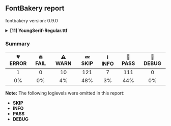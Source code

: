 ## FontBakery report

fontbakery version: 0.9.0

<details><summary><b>[11] YoungSerif-Regular.ttf</b></summary><div><details><summary>💔 <b>ERROR:</b> Ensure soft_dotted characters lose their dot when combined with marks that replace the dot. (<a href="https://font-bakery.readthedocs.io/en/stable/fontbakery/profiles/<Section: Shaping Checks>.html#com.google.fonts/check/soft_dotted">com.google.fonts/check/soft_dotted</a>)</summary><div>


* 💔 **ERROR** Failed with ModuleNotFoundError: No module named 'shaperglot'
</div></details><details><summary>⚠ <b>WARN:</b> Checking OS/2 achVendID. (<a href="https://font-bakery.readthedocs.io/en/stable/fontbakery/profiles/googlefonts.html#com.google.fonts/check/vendor_id">com.google.fonts/check/vendor_id</a>)</summary><div>


* ⚠ **WARN** OS/2 VendorID value 'NONE' is not yet recognized. If you registered it recently, then it's safe to ignore this warning message. Otherwise, you should set it to your own unique 4 character code, and register it with Microsoft at https://www.microsoft.com/typography/links/vendorlist.aspx
 [code: unknown]
</div></details><details><summary>⚠ <b>WARN:</b> Check Google Fonts glyph coverage. (<a href="https://font-bakery.readthedocs.io/en/stable/fontbakery/profiles/googlefonts.html#com.google.fonts/check/glyph_coverage">com.google.fonts/check/glyph_coverage</a>)</summary><div>


* ⚠ **WARN** GF_TransLatin_Arabic is almost fulfilled. Missing codepoints:

	- 0x02BC (MODIFIER LETTER APOSTROPHE)


	- 0x1E34 (LATIN CAPITAL LETTER K WITH LINE BELOW)


	- 0x1E35 (LATIN SMALL LETTER K WITH LINE BELOW)


	- 0x1E96 (LATIN SMALL LETTER H WITH LINE BELOW)


	- 0x02BD (MODIFIER LETTER REVERSED COMMA)
 [code: missing-codepoints]
</div></details><details><summary>⚠ <b>WARN:</b> Is there kerning info for non-ligated sequences? (<a href="https://font-bakery.readthedocs.io/en/stable/fontbakery/profiles/googlefonts.html#com.google.fonts/check/kerning_for_non_ligated_sequences">com.google.fonts/check/kerning_for_non_ligated_sequences</a>)</summary><div>


* ⚠ **WARN** GPOS table lacks kerning info for the following non-ligated sequences:

	- f + f

	- f + i

	- i + f

	- f + l

	- l + f

	- i + l [code: lacks-kern-info]
</div></details><details><summary>⚠ <b>WARN:</b> Ensure fonts have ScriptLangTags declared on the 'meta' table. (<a href="https://font-bakery.readthedocs.io/en/stable/fontbakery/profiles/googlefonts.html#com.google.fonts/check/meta/script_lang_tags">com.google.fonts/check/meta/script_lang_tags</a>)</summary><div>


* ⚠ **WARN** This font file does not have a 'meta' table. [code: lacks-meta-table]
</div></details><details><summary>⚠ <b>WARN:</b> Check if uppercase glyphs are vertically centered. (<a href="https://font-bakery.readthedocs.io/en/stable/fontbakery/profiles/universal.html#com.google.fonts/check/caps_vertically_centered">com.google.fonts/check/caps_vertically_centered</a>)</summary><div>


* ⚠ **WARN** Uppercase glyphs are not vertically centered in the em box. [code: vertical-metrics-not-centered]
</div></details><details><summary>⚠ <b>WARN:</b> Check font contains no unreachable glyphs (<a href="https://font-bakery.readthedocs.io/en/stable/fontbakery/profiles/universal.html#com.google.fonts/check/unreachable_glyphs">com.google.fonts/check/unreachable_glyphs</a>)</summary><div>


* ⚠ **WARN** The following glyphs could not be reached by codepoint or substitution rules:

	- IJacute

	- eight.subs

	- five.subs

	- four.subs

	- ijacute

	- nine.subs

	- one.subs

	- prime

	- seven.subs

	- six.subs

	- three.subs

	- two.subs

	- zero.subs
 [code: unreachable-glyphs]
</div></details><details><summary>⚠ <b>WARN:</b> Check if each glyph has the recommended amount of contours. (<a href="https://font-bakery.readthedocs.io/en/stable/fontbakery/profiles/universal.html#com.google.fonts/check/contour_count">com.google.fonts/check/contour_count</a>)</summary><div>


* ⚠ **WARN** This check inspects the glyph outlines and detects the total number of contours in each of them. The expected values are infered from the typical ammounts of contours observed in a large collection of reference font families. The divergences listed below may simply indicate a significantly different design on some of your glyphs. On the other hand, some of these may flag actual bugs in the font such as glyphs mapped to an incorrect codepoint. Please consider reviewing the design and codepoint assignment of these to make sure they are correct.

The following glyphs do not have the recommended number of contours:

	- Glyph name: aogonek	Contours detected: 3	Expected: 2

	- Glyph name: eogonek	Contours detected: 3	Expected: 2

	- Glyph name: Tbar	Contours detected: 2	Expected: 1

	- Glyph name: Uogonek	Contours detected: 2	Expected: 1

	- Glyph name: uogonek	Contours detected: 2	Expected: 1

	- Glyph name: uni01EA	Contours detected: 3	Expected: 2

	- Glyph name: uni01EB	Contours detected: 3	Expected: 2

	- Glyph name: uni1E08	Contours detected: 3	Expected: 2

	- Glyph name: uni1E09	Contours detected: 3	Expected: 2

	- Glyph name: uni1E1C	Contours detected: 3	Expected: 2

	- Glyph name: uni1E1D	Contours detected: 4	Expected: 3

	- Glyph name: Tbar	Contours detected: 2	Expected: 1

	- Glyph name: Uogonek	Contours detected: 2	Expected: 1

	- Glyph name: aogonek	Contours detected: 3	Expected: 2

	- Glyph name: eogonek	Contours detected: 3	Expected: 2

	- Glyph name: uni1E08	Contours detected: 3	Expected: 2

	- Glyph name: uni1E09	Contours detected: 3	Expected: 2

	- Glyph name: uni1E1C	Contours detected: 3	Expected: 2

	- Glyph name: uni1E1D	Contours detected: 4	Expected: 3

	- Glyph name: uogonek	Contours detected: 2	Expected: 1
 [code: contour-count]
</div></details><details><summary>⚠ <b>WARN:</b> Do any segments have colinear vectors? (<a href="https://font-bakery.readthedocs.io/en/stable/fontbakery/profiles/<Section: Outline Correctness Checks>.html#com.google.fonts/check/outline_colinear_vectors">com.google.fonts/check/outline_colinear_vectors</a>)</summary><div>


* ⚠ **WARN** The following glyphs have colinear vectors:

	* uni2206 (U+2206): L<<300.0,474.0>--<296.0,463.0>> -> L<<296.0,463.0>--<178.0,154.0>>

	* uni2206 (U+2206): L<<422.0,151.0>--<304.0,463.0>> -> L<<304.0,463.0>--<300.0,474.0>> [code: found-colinear-vectors]
</div></details><details><summary>⚠ <b>WARN:</b> Do outlines contain any jaggy segments? (<a href="https://font-bakery.readthedocs.io/en/stable/fontbakery/profiles/<Section: Outline Correctness Checks>.html#com.google.fonts/check/outline_jaggy_segments">com.google.fonts/check/outline_jaggy_segments</a>)</summary><div>


* ⚠ **WARN** The following glyphs have jaggy segments:

	* a (U+0061): B<<399.5,45.5>-<402.0,65.0>-<404.0,79.0>>/B<<404.0,79.0>-<399.0,66.0>-<382.5,44.0>> = 12.90740867126579

	* aacute (U+00E1): B<<399.5,45.5>-<402.0,65.0>-<404.0,79.0>>/B<<404.0,79.0>-<399.0,66.0>-<382.5,44.0>> = 12.90740867126579

	* abreve (U+0103): B<<399.5,45.5>-<402.0,65.0>-<404.0,79.0>>/B<<404.0,79.0>-<399.0,66.0>-<382.5,44.0>> = 12.90740867126579

	* acircumflex (U+00E2): B<<399.5,45.5>-<402.0,65.0>-<404.0,79.0>>/B<<404.0,79.0>-<399.0,66.0>-<382.5,44.0>> = 12.90740867126579

	* adieresis (U+00E4): B<<399.5,45.5>-<402.0,65.0>-<404.0,79.0>>/B<<404.0,79.0>-<399.0,66.0>-<382.5,44.0>> = 12.90740867126579

	* ae (U+00E6): L<<393.0,-10.0>--<404.0,79.0>>/B<<404.0,79.0>-<399.0,66.0>-<382.5,44.0>> = 13.991741900554299

	* aeacute (U+01FD): L<<393.0,-10.0>--<404.0,79.0>>/B<<404.0,79.0>-<399.0,66.0>-<382.5,44.0>> = 13.991741900554299

	* agrave (U+00E0): B<<399.5,45.5>-<402.0,65.0>-<404.0,79.0>>/B<<404.0,79.0>-<399.0,66.0>-<382.5,44.0>> = 12.90740867126579

	* amacron (U+0101): B<<399.5,45.5>-<402.0,65.0>-<404.0,79.0>>/B<<404.0,79.0>-<399.0,66.0>-<382.5,44.0>> = 12.90740867126579

	* aogonek (U+0105): B<<399.5,45.5>-<402.0,65.0>-<404.0,79.0>>/B<<404.0,79.0>-<399.0,66.0>-<382.5,44.0>> = 12.90740867126579

	* aring (U+00E5): B<<399.5,45.5>-<402.0,65.0>-<404.0,79.0>>/B<<404.0,79.0>-<399.0,66.0>-<382.5,44.0>> = 12.90740867126579

	* aringacute (U+01FB): B<<399.5,45.5>-<402.0,65.0>-<404.0,79.0>>/B<<404.0,79.0>-<399.0,66.0>-<382.5,44.0>> = 12.90740867126579

	* at (U+0040): L<<606.0,-3.0>--<616.0,77.0>>/B<<616.0,77.0>-<611.0,64.0>-<595.5,42.5>> = 13.912494676520005

	* atilde (U+00E3): B<<399.5,45.5>-<402.0,65.0>-<404.0,79.0>>/B<<404.0,79.0>-<399.0,66.0>-<382.5,44.0>> = 12.90740867126579

	* d (U+0064): B<<397.5,35.0>-<400.0,57.0>-<404.0,79.0>>/B<<404.0,79.0>-<399.0,66.0>-<382.5,44.0>> = 10.73266455665575

	* dcaron (U+010F): B<<397.5,35.0>-<400.0,57.0>-<404.0,79.0>>/B<<404.0,79.0>-<399.0,66.0>-<382.5,44.0>> = 10.73266455665575

	* dcroat (U+0111): B<<397.5,35.0>-<400.0,57.0>-<404.0,79.0>>/B<<404.0,79.0>-<399.0,66.0>-<382.5,44.0>> = 10.73266455665575

	* dmacronbelow (U+1E0F): B<<397.5,35.0>-<400.0,57.0>-<404.0,79.0>>/B<<404.0,79.0>-<399.0,66.0>-<382.5,44.0>> = 10.73266455665575

	* ordfeminine (U+00AA): B<<335.0,370.0>-<337.0,386.0>-<339.0,397.0>>/B<<339.0,397.0>-<334.0,386.0>-<320.5,368.0>> = 14.139108311650501

	* uni1E0D (U+1E0D): B<<397.5,35.0>-<400.0,57.0>-<404.0,79.0>>/B<<404.0,79.0>-<399.0,66.0>-<382.5,44.0>> = 10.73266455665575

	* uni1EA1 (U+1EA1): B<<399.5,45.5>-<402.0,65.0>-<404.0,79.0>>/B<<404.0,79.0>-<399.0,66.0>-<382.5,44.0>> = 12.90740867126579 [code: found-jaggy-segments]
</div></details><details><summary>⚠ <b>WARN:</b> Ensure dotted circle glyph is present and can attach marks. (<a href="https://font-bakery.readthedocs.io/en/stable/fontbakery/profiles/<Section: Shaping Checks>.html#com.google.fonts/check/dotted_circle">com.google.fonts/check/dotted_circle</a>)</summary><div>


* ⚠ **WARN** No dotted circle glyph present [code: missing-dotted-circle]
</div></details><br></div></details>

### Summary

| 💔 ERROR | 🔥 FAIL | ⚠ WARN | 💤 SKIP | ℹ INFO | 🍞 PASS | 🔎 DEBUG |
|:-----:|:----:|:----:|:----:|:----:|:----:|:----:|
| 1 | 0 | 10 | 121 | 7 | 111 | 0 |
| 0% | 0% | 4% | 48% | 3% | 44% | 0% |

**Note:** The following loglevels were omitted in this report:
* **SKIP**
* **INFO**
* **PASS**
* **DEBUG**
